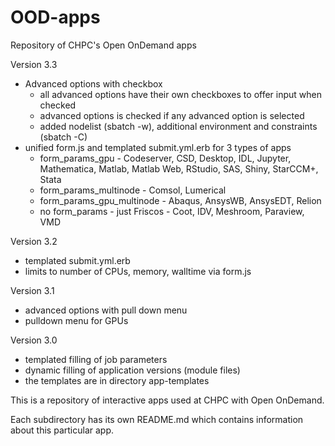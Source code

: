 # OOD-apps
Repository of CHPC's Open OnDemand apps

Version 3.3

- Advanced options with checkbox
  - all advanced options have their own checkboxes to offer input when checked
  - advanced options is checked if any advanced option is selected
  - added nodelist (sbatch -w), additional environment and constraints (sbatch -C)
- unified form.js and templated submit.yml.erb for 3 types of apps
  - form_params_gpu - Codeserver, CSD, Desktop, IDL, Jupyter, Mathematica, Matlab, Matlab Web, RStudio, SAS, Shiny, StarCCM+, Stata
  - form_params_multinode - Comsol, Lumerical
  - form_params_gpu_multinode - Abaqus, AnsysWB, AnsysEDT, Relion
  - no form_params - just Friscos - Coot, IDV, Meshroom, Paraview, VMD


Version 3.2
- templated submit.yml.erb
- limits to number of CPUs, memory, walltime via form.js

Version 3.1
- advanced options with pull down menu
- pulldown menu for GPUs

Version 3.0
- templated filling of job parameters 
- dynamic filling of application versions (module files)
- the templates are in directory app-templates

This is a repository of interactive apps used at CHPC with Open OnDemand.

Each subdirectory has its own README.md which contains information about this particular app.
